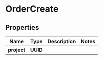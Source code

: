 

# OrderCreate


## Properties

Name | Type | Description | Notes
------------ | ------------- | ------------- | -------------
**project** | **UUID** |  | 



